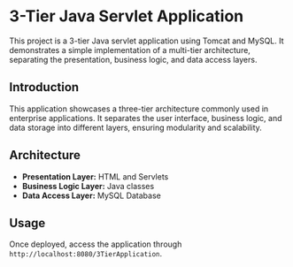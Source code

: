 # 3-Tier Java Servlet Application

This project is a 3-tier Java servlet application using Tomcat and MySQL. It demonstrates a simple implementation of a multi-tier architecture, separating the presentation, business logic, and data access layers.

## Introduction
This application showcases a three-tier architecture commonly used in enterprise applications. It separates the user interface, business logic, and data storage into different layers, ensuring modularity and scalability.

## Architecture
- **Presentation Layer:** HTML and Servlets
- **Business Logic Layer:** Java classes
- **Data Access Layer:** MySQL Database

## Usage
Once deployed, access the application through `http://localhost:8080/3TierApplication`. 

